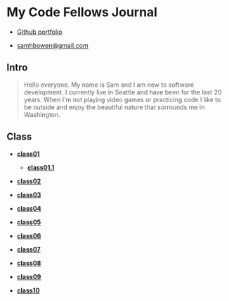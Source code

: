 # My Code Fellows Journal

  + [Github portfolio](https://github.com/sambow7)

  + <samhbowen@gmail.com>

## **Intro**
  
  > Hello everyone. My name is Sam and I am new to software development. I currently live in Seattle and have been for the last 20 years. When I'm not playing video games or practicing code I like to be outside and enjoy the beautiful nature that sorrounds me in Washington.

## **Class**

 + [**class01**](https://sambow7.github.io/reading-notes/class01)
      + [**class01.1**](https://sambow7.github.io/reading-notes/class01.1)
 
 + [**class02**](https://sambow7.github.io/reading-notes/class02)
 
 + [**class03**]()
 
 + [**class04**]()
 
 + [**class05**]()
 
 + [**class06**]()
 
 + [**class07**]()
 
 + [**class08**]()
 
 + [**class09**]()
 
 + [**class10**]()
